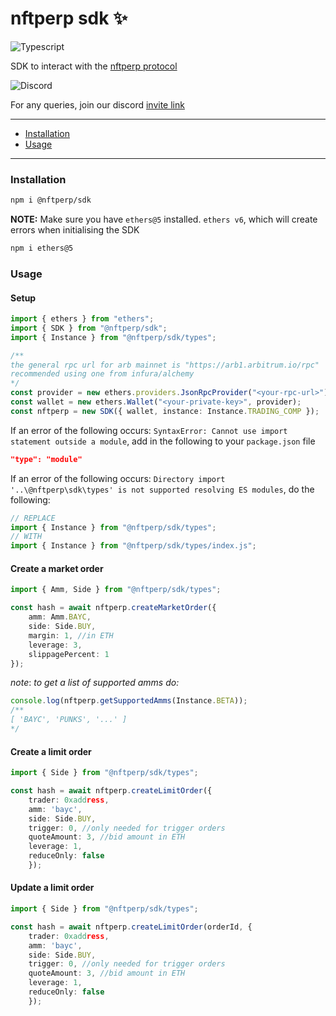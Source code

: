 # nftperp sdk ✨

![Typescript](https://img.shields.io/badge/TypeScript-007ACC?style=for-the-badge&logo=typescript&logoColor=white)

SDK to interact with the [nftperp protocol](https://nftperp.xyz)

![Discord](https://img.shields.io/badge/Discord-5865F2?style=for-the-badge&logo=discord&logoColor=white)

For any queries, join our discord [invite link](https://discord.gg/J5vUUcTE6F)

---

-   [Installation](#installation)
-   [Usage](#usage)

---

### Installation

```sh
npm i @nftperp/sdk
```


**NOTE:** Make sure you have `ethers@5` installed. `ethers v6`, which will create errors when initialising the SDK

```sh
npm i ethers@5
```

### Usage

#### Setup

```ts
import { ethers } from "ethers";
import { SDK } from "@nftperp/sdk";
import { Instance } from "@nftperp/sdk/types";

/**
the general rpc url for arb mainnet is "https://arb1.arbitrum.io/rpc"
recommended using one from infura/alchemy
*/
const provider = new ethers.providers.JsonRpcProvider("<your-rpc-url>");
const wallet = new ethers.Wallet("<your-private-key>", provider);
const nftperp = new SDK({ wallet, instance: Instance.TRADING_COMP });
```

If an error of the following occurs: `SyntaxError: Cannot use import statement outside a module`, add in the following to your `package.json` file

```json
"type": "module"
```

If an error of the following occurs: `Directory import '..\@nftperp\sdk\types' is not supported resolving ES modules`, do the following:

```ts
// REPLACE
import { Instance } from "@nftperp/sdk/types";
// WITH
import { Instance } from "@nftperp/sdk/types/index.js";
```

#### Create a market order

```ts
import { Amm, Side } from "@nftperp/sdk/types";

const hash = await nftperp.createMarketOrder({
    amm: Amm.BAYC,
    side: Side.BUY,
    margin: 1, //in ETH
    leverage: 3,
    slippagePercent: 1
});
```

_note_: _to get a list of supported amms do:_

```ts
console.log(nftperp.getSupportedAmms(Instance.BETA));
/**
[ 'BAYC', 'PUNKS', '...' ]
*/
```

#### Create a limit order

```ts
import { Side } from "@nftperp/sdk/types";

const hash = await nftperp.createLimitOrder({
    trader: 0xaddress,
    amm: 'bayc',
    side: Side.BUY,
    trigger: 0, //only needed for trigger orders
    quoteAmount: 3, //bid amount in ETH
    leverage: 1,
    reduceOnly: false
    });
```

#### Update a limit order

```ts
import { Side } from "@nftperp/sdk/types";

const hash = await nftperp.createLimitOrder(orderId, {
    trader: 0xaddress,
    amm: 'bayc',
    side: Side.BUY,
    trigger: 0, //only needed for trigger orders
    quoteAmount: 3, //bid amount in ETH
    leverage: 1,
    reduceOnly: false
    });
```
